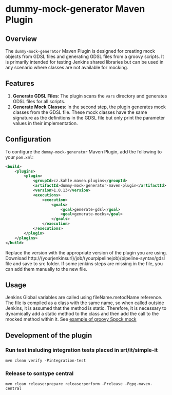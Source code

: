 # dummy-mock-generator Maven Plugin

## Overview

The `dummy-mock-generator` Maven Plugin is designed for creating mock objects from GDSL files and generating GDSL files from a groovy scripts. It is primarily intended for testing Jenkins shared libraries but can be used in any scenario where classes are not available for mocking.

## Features

1. **Generate GDSL Files**: The plugin scans the `vars` directory and generates GDSL files for all scripts.
2. **Generate Mock Classes**: In the second step, the plugin generates mock classes from the GDSL file. These mock classes have the same signature as the definitions in the GDSL file but only print the parameter values in their implementation.



## Configuration

To configure the `dummy-mock-generator` Maven Plugin, add the following to your `pom.xml`:

```xml
<build>
    <plugins>
        <plugin>
            <groupId>cz.kahle.maven.plugins</groupId>
            <artifactId>dummy-mock-generator-maven-plugin</artifactId>
            <version>1.0.13</version>
            <executions>
                <execution>
                    <goals>
                        <goal>generate-gdsl</goal>
                        <goal>generate-mocks</goal>
                    </goals>
                </execution>
            </executions>
        </plugin>
    </plugins>
</build>
```

Replace the version with the appropriate version of the plugin you are using.
Download http://(yourjenkinsurl)/job/(yourpipelinejob)/pipeline-syntax/gdsl file and save   to src folder.
If some jenkins steps are missing in the file, you can add them manually to the new file.


## Usage
Jenkins Global variables are called using  fileName.metodName reference. The file is compiled as a class with the same name, so when called outside Jenkins, it is assumed that the method is static. Therefore, it is necessary to dynamically add a static method to the class and then add the call to the mocked method within it.
See [example of groovy Spock mock](src/it/simple-it/test/groovy/CommonSpec.groovy)    



## Development of the plugin
### Run test insluding integration tests placed in srt/it/simple-it
```shell
mvn clean verify -Pintegration-test
```
### Release to sontype central
```shell
mvn clean release:prepare release:perform -Prelease -Pgpg-maven-central
```